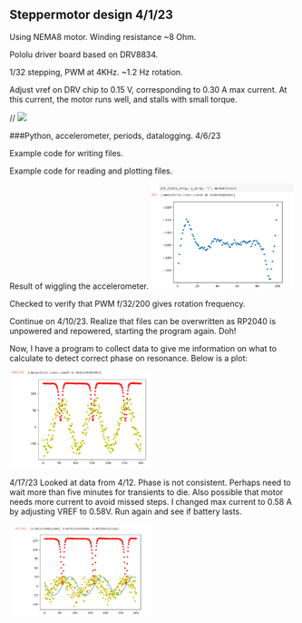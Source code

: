 ## Steppermotor design 4/1/23

Using NEMA8 motor. Winding resistance ~8 Ohm.

Pololu driver board based on DRV8834. 

1/32 stepping, PWM at 4KHz.  ~1.2 Hz rotation.

Adjust vref on DRV chip to 0.15 V, corresponding to 0.30 A max current.  At this current, the motor runs well, and stalls with small torque.

// <img src=img/servo_driver.jpg width=50%>


###Python, accelerometer, periods, datalogging. 4/6/23

Example code for writing files.

Example code for reading and plotting files.

Result of wiggling the accelerometer.
<img src=img/file_data.png width=50%>


Checked to verify that PWM f/32/200 gives rotation frequency.

Continue on 4/10/23.  Realize that files can be overwritten as RP2040 is unpowered and repowered, starting the program again. Doh!

Now, I have a program to collect data to give me information on what to calculate to detect correct phase on resonance.  Below is a plot:

<img src=img/acc_mag.png width=50%>

4/17/23  Looked at data from 4/12.  Phase is not consistent.  Perhaps need to wait more than five minutes for transients to die.  Also possible that motor needs more current to avoid missed steps.  I changed max current to 0.58 A by adjusting VREF to 0.58V.  Run again and see if battery lasts.

<img src=img/data10_5120.png width=50%>
